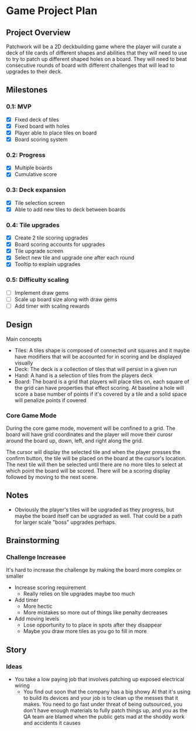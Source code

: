 # Game Project Plan

## Project Overview
Patchwork will be a 2D deckbuilding game where the player will curate a deck of tile cards of different shapes and abilities that they will need to use to try to patch up different shaped holes on a board. They will need to beat consecutive rounds of board with different challenges that will lead to upgrades to their deck.

## Milestones

### 0.1: MVP
- [x] Fixed deck of tiles
- [x] Fixed board with holes
- [x] Player able to place tiles on board
- [x] Board scoring system

### 0.2: Progress
- [x] Multiple boards
- [x] Cumulative score

### 0.3: Deck expansion
- [x] Tile selection screen
- [x] Able to add new tiles to deck between boards

### 0.4: Tile upgrades
- [x] Create 2 tile scoring upgrades
- [x] Board scoring accounts for upgrades
- [x] Tile upgrade screen
- [x] Select new tile and upgrade one after each round
- [x] Tooltip to explain upgrades

### 0.5: Difficulty scaling
- [ ] Implement draw gems
- [ ] Scale up board size along with draw gems
- [ ] Add timer with scaling rewards

## Design
Main concepts
- Tiles: A tiles shape is composed of connected unit squares and it maybe have modifiers that will be accounted for in scoring and be displayed visually
- Deck: The deck is a collection of tiles that will persist in a given run
- Hand: A hand is a selection of tiles from the players deck
- Board: The board is a grid that players will place tiles on, each square of the grid can have properties that effect scoring. At baseline a hole will score a base number of points if it's covered by a tile and a solid space will penalize points if covered


### Core Game Mode

During the core game mode, movement will be confined to a grid. The board will have grid coordinates and the player will move their curosr around the board up, down, left, and right along the grid.

The cursor will display the selected tile and when the player presses the confirm button, the tile will be placed on the board at the cursor's location. The next tile will then be selected until there are no more tiles to select at which point the board will be scored. There will be a scoring display followed by moving to the next scene.

## Notes
- Obviously the player's tiles will be upgraded as they progress, but maybe the board itself can be upgraded as well. That could be a path for larger scale "boss" upgrades perhaps.

## Brainstorming

### Challenge Increasee
It's hard to increase the challenge by making the board more complex or smaller

- Increase scoring requirement
    - Really relies on tile upgrades maybe too much
- Add timer
    - More hectic
    - More mistakes so more out of things like penalty decreases
- Add moving levels
    - Lose opportunity to to place in spots after they disappear
    - Maybe you draw more tiles as you go to fill in more

## Story

### Ideas
- You take a low paying job that involves patching up exposed electrical wiring
    - You find out soon that the company has a big showy AI that it's using to build its devices and your job is to clean up the messes that it makes. You need to go fast under threat of being outsourced, you don't have enough materials to fully patch things up, and you as the QA team are blamed when the public gets mad at the shoddy work and accidents it causes